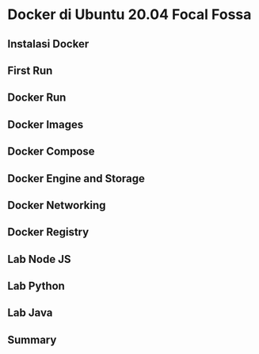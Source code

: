# Docker di Ubuntu 20.04 Focal Fossa
## Instalasi Docker
## First Run
## Docker Run
## Docker Images
## Docker Compose
## Docker Engine and Storage
## Docker Networking
## Docker Registry
## Lab Node JS
## Lab Python
## Lab Java
## Summary
